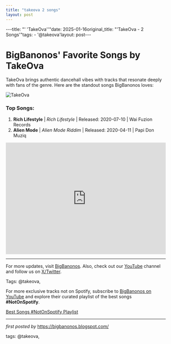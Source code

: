 ```yaml
---
title: "takeova 2 songs"
layout: post
---
```

---title: "' 'TakeOva''"date: 2025-01-16original_title: "'TakeOva - 2 Songs'"tags:  - '@takeova'layout: post---<h1 >BigBanonos' Favorite Songs by TakeOva</h1> <!-- Introductory Text --><p >TakeOva brings authentic dancehall vibes with tracks that resonate deeply with fans of the genre. Here are the standout songs BigBanonos loves:</p> <!-- Featured Image --><div > <img src="https://i.scdn.co/image/ab676161000051742db0aa2dc82b639d606e57a7" alt="TakeOva"></div> <!-- Song List --><h3>Top Songs:</h3><ol> <li><strong>Rich Lifestyle</strong> | <em>Rich Lifestyle</em> | Released: 2020-07-10 | Wai Fuzion Records</li> <li><strong>Alien Mode</strong> | <em>Alien Mode Riddim</em> | Released: 2020-04-11 | Papi Don Muziq</li></ol> <!-- Spotify Playlist Embed --><div > <iframe allow="autoplay; clipboard-write; encrypted-media; fullscreen; picture-in-picture" frameborder="0" height="352" loading="lazy" src="https://open.spotify.com/embed/playlist/2p3M5OBUUTdiabcmJ7shzU?utm_source=generator" width="100%"></iframe></div> <!-- Footer Links --><hr /><p >For more updates, visit <a href="https://bigbanonos.blogspot.com/" target="_blank">BigBanonos</a>. Also, check out our <a href="https://www.youtube.com/@BigBanonos" target="_blank">YouTube</a> channel and follow us on <a href="https://x.com/bigbanonos" target="_blank">X/Twitter</a>.</p> <!-- Tags --><p >Tags: @takeova,</p><!--Subscribe and Playlist Links--><div>    <p>For more exclusive tracks not on Spotify, subscribe to <a href="https://www.youtube.com/@BigBanonos" target="_blank">BigBanonos on YouTube</a> and explore their curated playlist of the best songs <strong>#NotOnSpotify</strong>.</p>    <p><a href="https://www.youtube.com/playlist?list=PLtuNtuTatqI0kFahUCbtbfenC_ET5O_tr" target="_blank">Best Songs #NotOnSpotify Playlist<br /></a></p></div><hr /><p><em>first posted by</em> <a href="https://bigbanonos.blogspot.com/" rel="noopener" target="_new">https://bigbanonos.blogspot.com/</a></p><p>tags: @takeova,</p>